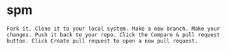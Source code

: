 # spm
`
Fork it.
Clone it to your local system.
Make a new branch.
Make your changes.
Push it back to your repo.
Click the Compare & pull request button.
Click Create pull request to open a new pull request.
`
